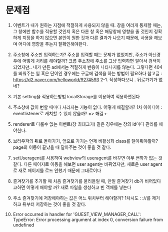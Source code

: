 # 문제점

1.  이벤트가 내가 원하는 지점에 적절하게 사용되지 않을 때.
    창을 여러개 통제할 때는, 그 창에만 함수를 적용할 것인지 혹은 다른 창 혹은 해당창에 영향을 줄 것인지
    정확하게 지정을 하지 않으면 본인이 원한 것과 다른 결과가 나오기 때문에, 사용을 해보며 어디에 영향을 주는지 잘확인해야한다.

2.  주소창에 주소만 입력하는가?
    주소를 입력할 때는 문제가 없었지만, 주소가 아닌경우에 어떻게 처리를 해야할까?
    크롬 주소창에 주소를 그냥 입력하면 알아서 검색이 되었지만.. 내가 만든 ad에서는 적절하게 반응이 나타나지를 않는다. 그렇다면 404를 띄워주는 일 혹은 단어인 경우에는 구글에 검색을 하는 방법이 필요하다
    참고글 : https://d2.naver.com/helloworld/9274593
    2-1. 작성하다보니.. 뒤로가기가 없네?

3.  기본 setting을 적용하는방법
    localStorage를 이용하여 적용하면된다

4.  주소창에 값이 변할 때마다 사라지는 기능이 없다. 어떻게 해결할까?
    1차 아이디어 : eventlistener로 캐치할 수 있지 않을까? => 해결ㅜ

5.  renderer로 다룰수 없는 이벤트(창 최대크기) 같은 경우에는 창의 id마다 관리를 해야한다.

6.  브라우저의 뒤로 돌아가기, 앞으로 가기는 언제 비활성화 class를 달아줘야할까?
    page의 이동이 끝났을 때 달아주는 것이 좋을 것 같다.

7.  setUseragent를 사용하여 webview의 useragent를 바꾸면 아무 변화가 없는 것 같다.
    다른 페이지로 이동을 해보면 user agent는 바뀌었지만, 새로운 user agent로 새로 페이지를 로드 안했기 때문에 그대로이다

8.  즐겨찾기를 추가할 때 처음 즐겨찾기를 불러들일 때, 만일 즐겨찾기 db가 비어있다고하면 어떻게 해야할 까? 새로 파일을 생성하고 빈 객체를 넣는다

9.  주소 즐겨찾기에 저장해야하는 값은 어느 위치부터 해야할까?
    1차시도 : ://를 제거하고 뒤부터 저장하는 것이 좋을 것 같다.
10. Error occurred in handler for 'GUEST_VIEW_MANAGER_CALL': TypeError: Error processing argument at index 0, conversion failure from undefined
